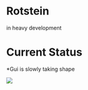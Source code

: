 Rotstein
========

in heavy development


Current Status
==============

*Gui is slowly taking shape

![][bsp]

[bsp]: https://raw.githubusercontent.com/ikean/rotstein/master/doc/example.jpg